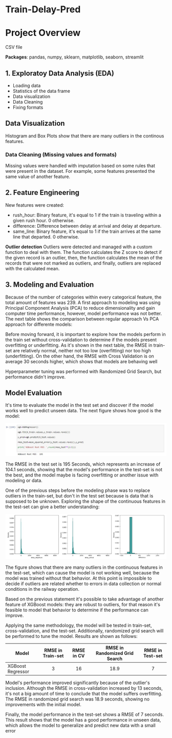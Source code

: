 # Train-Delay-Pred

# Project Overview
CSV file

**Packages**: pandas, numpy, sklearn, matplotlib, seaborn, streamlit

## **1.  Exploratoy Data Analysis (EDA)**

*  Loading data
*  Statistics of the data frame
*  Data visualization
*  Data Cleaning
*  Fixing formats

## Data Visualization
Histogram and Box Plots show that there are many outliers in the continous features.

### Data Cleaning (Missing values and formats)
Missing values were handled with imputation based on some rules that were present in the dataset. For example, some features presented the same value of another feature.

## **2.  Feature Engineering**
New features were created:

* rush_hour: Binary feature, it's equal to 1 if the train is traveling within a given rush hour. 0 otherwise.
* difference: Difference between delay at arrival and delay at departure.
* same_line: Binary feature, it's equal to 1 if the train arrives at the same line that departed. 0 otherwise.

**Outlier detection**
Outliers were detected and managed with a custom function to deal with them. The function calculates the Z score to detect if the given record is an outlier, then, the function calculates the mean of the records that were not marked as outliers, and finally, outliers are replaced with the calculated mean.

## **3. Modeling and Evaluation**
Because of the number of categories within every categorical feature, the total amount of features was 239. A first approach to modeling was using Principal Component Analysis (PCA) to reduce dimensionality and gain computer time performance, however, model performance was not better. The next table shows the comparison between regular approach Vs PCA approach for differente models:

Before moving forward, it is important to explore how the models perform in the train set without cross-validation to determine if the models present overfitting or underfitting. As it's shown in the next table, the RMSE in train-set are relatively normal, neither not too low (overfitting) nor too high (underfitting). On the other hand, the RMSE with Cross Validation is on average 30 seconds higher, which shows that models are behaving well

Hyperparameter tuning was performed with Randomized Grid Search, but performance didn't improve.

## **Model Evaluation**
It's time to evaluate the model in the test set and discover if the model works well to predict unseen data. The next figure shows how good is the model:

<img src= "https://github.com/jsroa15/Train-delay-prediction/blob/main/images/modeleval.jpg?raw=true" width="800"/>

The RMSE in the test set is 195 Seconds, which represents an increase of 104.1 seconds, showing that the model's performance in the test-set is not the best, and the model maybe is facing overfitting or another issue with modeling or data.

One of the previous steps before the modeling phase was to replace outliers in the train-set, but don't in the test set because is data that is supposed to be unknown. Exploring the shape of the continuous features in the test-set can give a better understanding:

<img src= "https://github.com/jsroa15/Train-delay-prediction/blob/main/images/testeda.jpg" width="800"/>

The figure shows that there are many outliers in the continuous features in the test-set, which can cause the model is not working well, because the model was trained without that behavior. At this point is impossible to decide if outliers are related whether to errors in data collection or normal conditions in the railway operation.

Based on the previous statement it's possible to take advantage of another feature of XGBoost models: they are robust to outliers, for that reason it's feasible to model that behavior to determine if the performance can improve.

Applying the same methodology, the model will be tested in train-set, cross-validation, and the test-set. Additionally, randomized grid search will be performed to tune the model. Results are shown as follows:

| Model             | RMSE in Train-set | RMSE in CV | RMSE in Randomized  Grid Search | RMSE in Test-set |
|-------------------|:-----------------:|:----------:|:-------------------------------:|:----------------:|
| XGBoost Regressor |         3         |     16     |               18.9              |         7        |

Model's performance improved significantly because of the outlier's inclusion. Although the RMSE in cross-validation increased by 13 seconds, it's not a big amount of time to conclude that the model suffers overfitting. The RMSE in randomized grid search was 18.9 seconds, showing no improvements with the initial model.

Finally, the model performance in the test-set shows a RMSE of 7 seconds. This result shows that the model has a good performance in unseen data, which allows the model to generalize and predict new data with a small error
